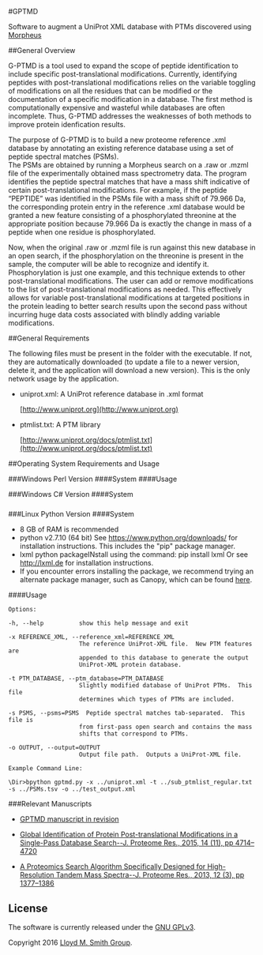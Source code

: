 #GPTMD

Software to augment a UniProt XML database with PTMs discovered using [Morpheus](http://cwenger.github.io/Morpheus/)

##General Overview

G-PTMD is a tool used to expand the scope of peptide identification to include 
specific post-translational modifications.  Currently, identifying peptides with 
post-translational modifications relies on the variable toggling of modifications 
on all the residues that can be modified or the documentation of a specific 
modification in a database.  The first method is computationally expensive and 
wasteful while databases are often incomplete.  Thus, G-PTMD addresses the weaknesses 
of both methods to improve protein idenfication results.  
  
The purpose of G-PTMD is to build a new proteome reference .xml database by annotating
an existing reference database using a set of peptide spectral matches (PSMs).  
The PSMs are obtained by running a Morpheus search on a .raw or .mzml file of the 
experimentally obtained mass spectrometry data.   The program identifies the peptide
spectral matches that have a mass shift indicative of certain post-translational 
modifications.  For example, if the peptide “PEPTIDE” was identified in the PSMs 
file with a mass shift of 79.966 Da, the corresponding protein entry in the 
reference .xml database would be granted a new feature consisting of a phosphorylated 
threonine at the appropriate position because 79.966 Da is exactly the change in mass 
of a peptide when one residue is phosphorylated.  

Now, when the original .raw or .mzml file is run against this new database in an open 
search, if the phosphorylation on the threonine is present in the sample, the computer 
will be able to recognize and identify it.  Phosphorylation is just one example, and this
technique extends to other post-translational modifications.  The user can add or remove
modifications to the list of post-translational modifications as needed.  This effectively
allows for variable post-translational modifications at targeted positions in the protein 
leading to better search results upon the second pass without incurring huge data costs 
associated with blindly adding variable modifications.


##General Requirements

The following files must be present in the folder with the executable. If not, they are automatically downloaded (to update a file to a newer version, delete it, and the application will download a new version). This is the only network usage by the application. 

* uniprot.xml: A UniProt reference database in .xml format

  [http://www.uniprot.org](http://www.uniprot.org)

* ptmlist.txt: A PTM library
 
  [http://www.uniprot.org/docs/ptmlist.txt](http://www.uniprot.org/docs/ptmlist.txt) 


##Operating System Requirements and Usage

###Windows Perl Version
####System
####Usage

###Windows C# Version
####System
#####

###Linux Python Version
####System
- 8 GB of RAM is recommended
- python v2.7.10 (64 bit)
See https://www.python.org/downloads/ for installation instructions.
This includes the "pip" package manager.
- lxml python packageINstall using the command: pip install lxml
Or see http://lxml.de for installation instructions.
- If you encounter errors installing the package, we recommend 
trying an alternate package manager, such as Canopy, which can be found 
[here](https://www.enthought.com/products/canopy/).

####Usage

	Options:
	
	-h, --help			show this help message and exit
	
	-x REFERENCE_XML, --reference_xml=REFERENCE_XML
						The reference UniProt-XML file.  New PTM features are
						appended to this database to generate the output
						UniProt-XML protein database.
						
	-t PTM_DATABASE, --ptm_database=PTM_DATABASE
						Slightly modified database of UniProt PTMs.  This file
						determines which types of PTMs are included.
						
	-s PSMS, --psms=PSMS  Peptide spectral matches tab-separated.  This file is
						from first-pass open search and contains the mass
						shifts that correspond to PTMs.
						
	-o OUTPUT, --output=OUTPUT
						Output file path.  Outputs a UniProt-XML file.

	Example Command Line:

	\Dir>bpython gptmd.py -x ../uniprot.xml -t ../sub_ptmlist_regular.txt -s ../PSMs.tsv -o ../test_output.xml

###Relevant Manuscripts

* [GPTMD manuscript in revision](http://pubs.acs.org/journal/jprobs)

* [Global Identification of Protein Post-translational Modifications in a Single-Pass Database Search--J. Proteome Res., 2015, 14 (11), pp 4714–4720](http://pubs.acs.org/doi/abs/10.1021/acs.jproteome.5b00599)

* [A Proteomics Search Algorithm Specifically Designed for High-Resolution Tandem Mass Spectra--J. Proteome Res., 2013, 12 (3), pp 1377–1386](http://pubs.acs.org/doi/abs/10.1021/pr301024c)


## License

The software is currently released under the [GNU GPLv3](http://www.gnu.org/licenses/gpl.txt).

Copyright 2016 [Lloyd M. Smith Group](http://smith.chem.wisc.edu/).